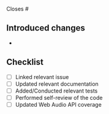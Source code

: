 <!-- Reference any GitHub issues resolved by this PR -->

Closes #

## Introduced changes

<!-- A brief description of the changes -->

-

## Checklist

<!-- Make sure all of these are complete -->

- [ ] Linked relevant issue
- [ ] Updated relevant documentation
- [ ] Added/Conducted relevant tests
- [ ] Performed self-review of the code
- [ ] Updated Web Audio API coverage
